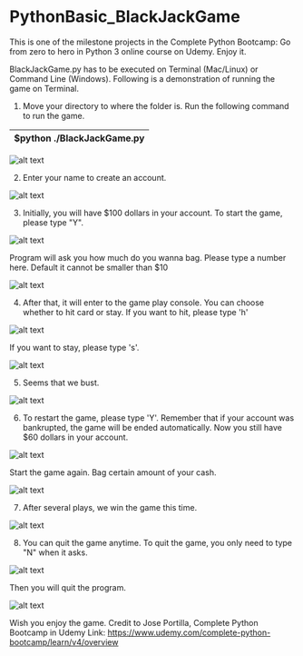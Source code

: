 # PythonBasic_BlackJackGame
This is one of the milestone projects in the Complete Python Bootcamp: Go from zero to hero in Python 3 online course on Udemy. Enjoy it.

BlackJackGame.py has to be executed on Terminal (Mac/Linux) or Command Line (Windows). Following is a demonstration of running the game on Terminal.

1. Move your directory to where the folder is. Run the following command to run the game.

|$python ./BlackJackGame.py|
|--------------------------|

![alt text](https://raw.githubusercontent.com/timtimtimab/PythonBasic_BlackJackGame/master/images/00.png)

2. Enter your name to create an account.

![alt text](https://raw.githubusercontent.com/timtimtimab/PythonBasic_BlackJackGame/master/images/01.png)

3. Initially, you will have $100 dollars in your account. To start the game, please type "Y".

![alt text](https://raw.githubusercontent.com/timtimtimab/PythonBasic_BlackJackGame/master/images/02.png)

Program will ask you how much do you wanna bag. Please type a number here. Default it cannot be smaller than $10

![alt text](https://raw.githubusercontent.com/timtimtimab/PythonBasic_BlackJackGame/master/images/03.png)

4. After that, it will enter to the game play console. You can choose whether to hit card or stay. If you want to hit, please type 'h'

![alt text](https://raw.githubusercontent.com/timtimtimab/PythonBasic_BlackJackGame/master/images/04.png)

If you want to stay, please type 's'.

![alt text](https://raw.githubusercontent.com/timtimtimab/PythonBasic_BlackJackGame/master/images/05.png)

5. Seems that we bust.

![alt text](https://raw.githubusercontent.com/timtimtimab/PythonBasic_BlackJackGame/master/images/06.png)

6. To restart the game, please type 'Y'. Remember that if your account was bankrupted, the game will be ended automatically. Now you still have $60 dollars in your account. 

![alt text](https://raw.githubusercontent.com/timtimtimab/PythonBasic_BlackJackGame/master/images/07.png)

Start the game again. Bag certain amount of your cash.

![alt text](https://raw.githubusercontent.com/timtimtimab/PythonBasic_BlackJackGame/master/images/08.png)

7. After several plays, we win the game this time.

![alt text](https://raw.githubusercontent.com/timtimtimab/PythonBasic_BlackJackGame/master/images/09.png)

8. You can quit the game anytime. To quit the game, you only need to type "N" when it asks. 

![alt text](https://raw.githubusercontent.com/timtimtimab/PythonBasic_BlackJackGame/master/images/10.png)

Then you will quit the program.

![alt text](https://raw.githubusercontent.com/timtimtimab/PythonBasic_BlackJackGame/master/images/11.png)

Wish you enjoy the game.
Credit to Jose Portilla, Complete Python Bootcamp in Udemy
Link: https://www.udemy.com/complete-python-bootcamp/learn/v4/overview

